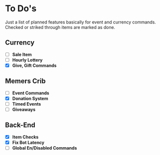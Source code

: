# To Do's

Just a list of planned features basically for event and currency commands. Checked or striked through items are marked as done.

## Currency

- [ ] **Sale Item**
- [ ] **Hourly Lottery**
- [x] **Give, Gift Commands**

## Memers Crib

- [ ] **Event Commands**
- [x] **Donation System**
- [ ] **Timed Events**
- [ ] **Giveaways**

## Back-End

- [x] **Item Checks**
- [x] **Fix Bot Latency**
- [ ] **Global En/Disabled Commands**
